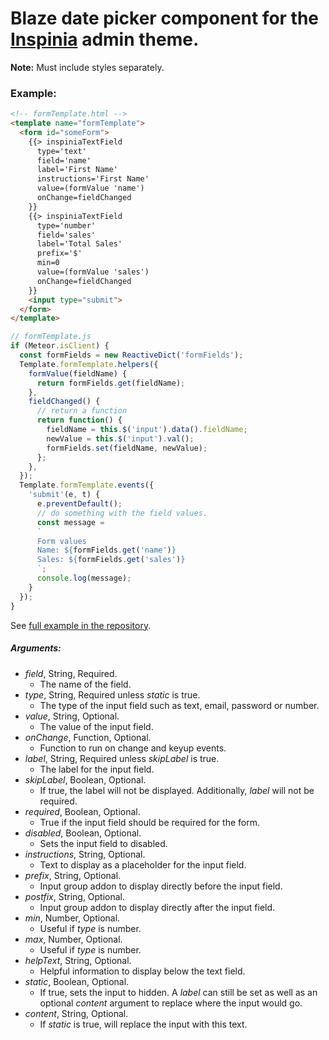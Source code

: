 # Blaze date picker component for the [Inspinia](https://wrapbootstrap.com/theme/inspinia-responsive-admin-theme-WB0R5L90S) admin theme.
**Note:** Must include styles separately.
### Example:
```html
<!-- formTemplate.html -->
<template name="formTemplate">
  <form id="someForm">
    {{> inspiniaTextField
      type='text'
      field='name'
      label='First Name'
      instructions='First Name'
      value=(formValue 'name')
      onChange=fieldChanged
    }}
    {{> inspiniaTextField
      type='number'
      field='sales'
      label='Total Sales'
      prefix='$'
      min=0
      value=(formValue 'sales')
      onChange=fieldChanged
    }}
    <input type="submit">
  </form>
</template>
```
```js
// formTemplate.js
if (Meteor.isClient) {
  const formFields = new ReactiveDict('formFields');
  Template.formTemplate.helpers({
    formValue(fieldName) {
      return formFields.get(fieldName);
    },
    fieldChanged() {
      // return a function
      return function() {
        fieldName = this.$('input').data().fieldName;
        newValue = this.$('input').val();
        formFields.set(fieldName, newValue);
      };
    },
  });
  Template.formTemplate.events({
    'submit'(e, t) {
      e.preventDefault();
      // do something with the field values.
      const message =
      `
      Form values
      Name: ${formFields.get('name')}
      Sales: ${formFields.get('sales')}
      `;
      console.log(message);
    }
  });
}
```
See [full example in the repository](https://github.com/fourquet/meteor-package-inspinia-text-field/tree/master/example).
##### Arguments:
- *field*, String, Required.
  - The name of the field.
- *type*, String, Required unless *static* is true.
  - The type of the input field such as text, email, password or number.
- *value*, String, Optional.
  - The value of the input field.
- *onChange*, Function, Optional.
  - Function to run on change and keyup events.
- *label*, String, Required unless *skipLabel* is true.
  - The label for the input field.
- *skipLabel*, Boolean, Optional.
  - If true, the label will not be displayed. Additionally,  *label* will not be required.
- *required*, Boolean, Optional.
  - True if the input field should be required for the form.
- *disabled*, Boolean, Optional.
  - Sets the input field to disabled.
- *instructions*, String, Optional.
  - Text to display as a placeholder for the input field.
- *prefix*, String, Optional.
  - Input group addon to display directly before the input field.
- *postfix*, String, Optional.
  - Input group addon to display directly after the input field.
- *min*, Number, Optional.
  - Useful if *type* is number.
- *max*, Number, Optional.
  - Useful if *type* is number.
- *helpText*, String, Optional.
  - Helpful information to display below the text field.
- *static*, Boolean, Optional.
  - If true, sets the input to hidden. A *label* can still be set as well as an optional *content* argument to replace where the input would go.
- *content*, String, Optional.
  - If *static* is true, will replace the input with this text.
